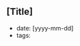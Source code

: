 <!-- 本仓库作为个人博客使用, 请不要在本仓库下提 issue, 否则会被拉黑处理, 如有联系博主需求, 请发邮件到 me@jeasonstudio.cn -->
<!-- This repo is used as a personal blog, Please do not issue under this repo, If you need to contact the blog owner, Please send an email to me@jeasonstudio.cn -->

[Title]
---

 - date: [yyyy-mm-dd]
 - tags: 

<!-- Content Begin  -->

<!-- Content End  -->